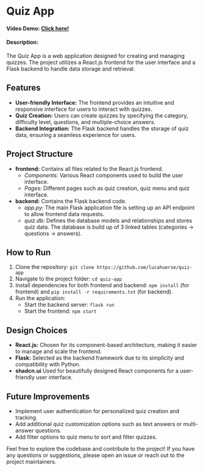 # Quiz App
#### Video Demo:  [Click here!](https://youtu.be/bZMSdZIVJeo)


#### Description:
The Quiz App is a web application designed for creating and managing quizzes. The project utilizes a React.js frontend for the user interface and a Flask backend to handle data storage and retrieval.

## Features
- **User-friendly Interface:** The frontend provides an intuitive and responsive interface for users to interact with quizzes.
- **Quiz Creation:** Users can create quizzes by specifying the category, difficulty level, questions, and multiple-choice answers.
- **Backend Integration:** The Flask backend handles the storage of quiz data, ensuring a seamless experience for users.

## Project Structure
- **frontend:** Contains all files related to the React.js frontend.
  - *Components:* Various React components used to build the user interface.
  - *Pages:* Different pages such as quiz creation, quiz menu and quiz interface.
- **backend:** Contains the Flask backend code.
  - *app.py:* The main Flask application file is setting up an API endpoint to allow frontend data requests.
  - *quiz.db:* Defines the database models and relationships and stores quiz data. The database is build up of 3 linked tables (categories -> questions -> answers).

## How to Run
1. Clone the repository: `git clone https://github.com/lucahuerse/quiz-app`
2. Navigate to the project folder: `cd quiz-app`
3. Install dependencies for both frontend and backend: `npm install` (for frontend) and `pip install -r requirements.txt` (for backend).
4. Run the application:
   - Start the backend server: `flask run`
   - Start the frontend: `npm start`

## Design Choices
- **React.js:** Chosen for its component-based architecture, making it easier to manage and scale the frontend.
- **Flask:** Selected as the backend framework due to its simplicity and compatibility with Python.
- **shadcn.ui** Used for beautifully designed React components for a user-friendly user interface.

## Future Improvements
- Implement user authentication for personalized quiz creation and tracking.
- Add additional quiz customization options such as text answers or multi-answer questions.
- Add filter options to quiz menu to sort and filter quizzes.

Feel free to explore the codebase and contribute to the project! If you have any questions or suggestions, please open an issue or reach out to the project maintainers.
